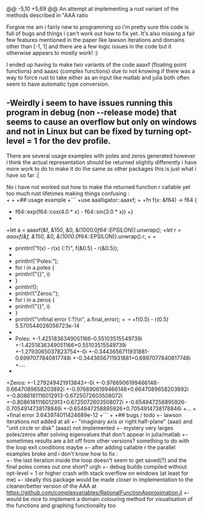 @@ -5,10 +5,69 @@ An attempt at implementing a rust variant of the methods described in "AAA ratio
 
 Forgive me am i fairly new to programming so i'm pretty sure this code is full of bugs and things i can't work out how to fix yet. It's also missing a fair few features mentioned in the paper like lawson iterations and domains other than [-1, 1] and there are a few logic issues in the code but it otherwise appears to mostly work! :)
 
 I ended up having to make two variants of the code aaaxf (floating point functions) and aaaxc (complex functions) due to not knowing if there was a way to force rust to take either as an input like matlab and julia both often seem to have automatic type conversion.
 
-Weirdly i seem to have issues running this program in debug (non --release mode) that seems to cause an overflow but only on windows and not in Linux but can be fixed by turning opt-level = 1 for the dev profile.
-
 There are several usage examples with poles and zeros generated however i think the actual representation should be returned slightly differently i have more work to do to make it do the same as other packages this is just what i have so far :|
 
 No i have not worked out how to make the returned function r callable yet too much rust lifetimes making things confusing :\
+
+
+## usage example
+```
+use aaalligator::aaaxf;
+
+fn f(x: &f64) -> f64 {
+    f64::exp(f64::cos(4.0 * x) - f64::sin(3.0 * x))
+}
+
+let a = aaaxf(&f, &150, &0, &(1000.0*f64::EPSILON)).unwrap();
+let r = aaaxf(&f, &150, &0, &(1000.0*f64::EPSILON)).unwrap().r;
+
+
+    println!("f(x) - r(x) {:?}", f(&0.5) - r(&0.5));
+
+    println!("Poles:");
+    for i in a.poles {
+    println!("{}", i)    
+    }
+    println!();
+    println!("Zeros:");
+    for i in a.zeros {
+    println!("{}", i)    
+    }
+    println!("\nfinal error {:?}\n", a.final_error);
+```
+```
+f(0.5) - r(0.5) 5.570544026056723e-14
+
+    Poles:
+-1.4251836349051166-0.55103515549739i
+-1.4251836349051166+0.55103515549739i
+-1.2793065037823754+-0i
+-0.3443656711931881-0.6997077840817748i
+-0.3443656711931881+0.6997077840817748i
+....
+
+Zeros:
+-1.279249421913843+-0i
+-0.9766906199466148-0.6647089658203892i
+-0.9766906199466148+0.6647089658203892i
+-0.8086181116012913-0.6725072603508072i
+-0.8086181116012913+0.6725072603508072i
+-0.654947258895926-0.7054914738178846i
+-0.654947258895926+0.7054914738178846i
+...
+
+final error 3.643974011424689e-12
+```
+
+## bugs / todo
+- lawson iterations not added at all
+- "imaginary axis or right half-plane" (aaai) and "unit circle or disk" (aaaz) not implemented
+- mystery very larges poles/zeros after solving eigenvalues that don't appear in julia/matlab
+- sometimes results are a bit off from other versions? something to do with the loop exit conditions maybe
+- after adding callable r the parallel examples broke and i don't know how to fix :\
+- the last iteration inside the loop doesn't seem to get saved(?) and the final poles comes out one short? urgh
+- debug builds compiled without opt-level = 1 or higher crash with stack overflow on windows (at least for me)
+- ideally this package would be made closer in implementation to the cleaner/better version of the AAA at https://github.com/complexvariables/RationalFunctionApproximation.jl
+- would be nice to implement a domain colouring method for visualisation of the functions and graphing functionality too

